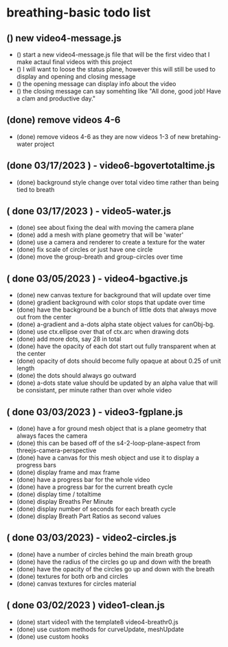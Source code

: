 # breathing-basic todo list

## () new video4-message.js
* () start a new video4-message.js file that will be the first video that I make actaul final videos with this project
* () I will want to loose the status plane, however this will still be used to display and opening and closing message
* () the opening message can display info about the video
* () the closing message can say somehting like "All done, good job! Have a clam and productive day."

## (done) remove videos 4-6
* (done) remove videos 4-6 as they are now videos 1-3 of new bretahing-water project

## (done 03/17/2023 ) - video6-bgovertotaltime.js
* (done) background style change over total video time rather than being tied to breath

## ( done 03/17/2023 ) - video5-water.js
* (done) see about fixing the deal with moving the camera plane
* (done) add a mesh with plane geometry that will be 'water'
* (done) use a camera and renderer to create a texture for the water
* (done) fix scale of circles or just have one circle
* (done) move the group-breath and group-circles over time

## ( done 03/05/2023 ) - video4-bgactive.js
* (done) new canvas texture for background that will update over time
* (done) gradient background with color stops that update over time
* (done) have the background be a bunch of little dots that always move out from the center
* (done) a-gradient and a-dots alpha state object values for canObj-bg.
* (done) use ctx.ellipse over that of ctx.arc when drawing dots
* (done) add more dots, say 28 in total
* (done) have the opacity of each dot start out fully transparent when at the center
* (done) opacity of dots should become fully opaque at about 0.25 of unit length
* (done) the dots should always go outward
* (done) a-dots state value should be updated by an alpha value that will be consistant, per minute rather than over whole video

## ( done 03/03/2023 ) - video3-fgplane.js
* (done) have a for ground mesh object that is a plane geometry that always faces the camera
* (done) this can be based off of the s4-2-loop-plane-aspect from threejs-camera-perspective
* (done) have a canvas for this mesh object and use it to display a progress bars
* (done) display frame and max frame
* (done) have a progress bar for the whole video
* (done) have a progress bar for the current breath cycle
* (done) display time / totaltime
* (done) display Breaths Per Minute
* (done) display number of seconds for each breath cycle
* (done) display Breath Part Ratios as second values

## ( done 03/03/2023) - video2-circles.js
* (done) have a number of circles behind the main breath group
* (done) have the radius of the circles go up and down with the breath
* (done) have the opacity of the circles go up and down with the breath
* (done) textures for both orb and circles
* (done) canvas textures for circles material

## ( done 03/02/2023 ) video1-clean.js
* (done) start video1 with the template8 video4-breathr0.js
* (done) use custom methods for curveUpdate, meshUpdate
* (done) use custom hooks
